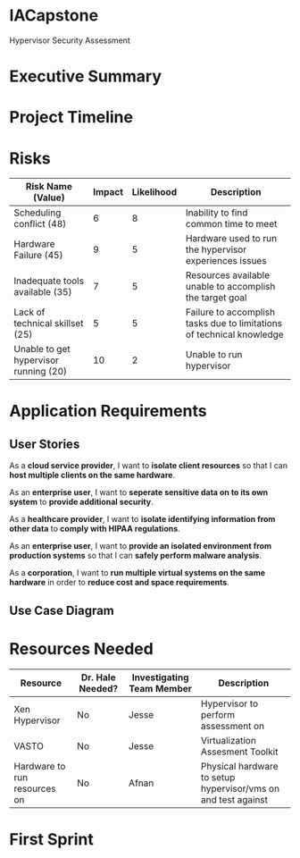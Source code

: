 # IACapstone
Hypervisor Security Assessment

# Executive Summary

# Project Timeline

# Risks

|Risk Name (Value)| Impact | Likelihood | Description |
|-----------------|--------|-----------|-------------|
|Scheduling conflict (48) | 6 | 8 | Inability to find common time to meet |
|Hardware Failure (45) | 9 | 5 | Hardware used to run the hypervisor experiences issues |
|Inadequate tools available (35) | 7 | 5 | Resources available unable to accomplish the target goal |
|Lack of technical skillset (25) | 5 | 5 | Failure to accomplish tasks due to limitations of technical knowledge |
|Unable to get hypervisor running (20) | 10 | 2 | Unable to run hypervisor |

# Application Requirements

## User Stories

As a **cloud service provider**, I want to **isolate client resources** so that I can **host multiple clients on the same hardware**.

As an **enterprise user**, I want to **seperate sensitive data on to its own system** to **provide additional security**.

As a **healthcare provider**, I want to **isolate identifying information from other data** to **comply with HIPAA regulations**.

As an **enterprise user**, I want to **provide an isolated environment from production systems** so that I can **safely perform malware analysis**.

As a **corporation**, I want to **run multiple virtual systems on the same hardware** in order to **reduce cost and space requirements**.

## Use Case Diagram

# Resources Needed

|Resource| Dr. Hale Needed? | Investigating Team Member | Description |
|--------|------------------|---------------------------|-------------|
|Xen Hypervisor| No | Jesse | Hypervisor to perform assessment on |
|VASTO| No | Jesse | Virtualization Assesment Toolkit | 
|Hardware to run resources on | No | Afnan | Physical hardware to setup hypervisor/vms on and test against|

# First Sprint
